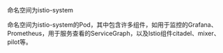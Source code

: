 命名空间为istio-system

命名空间为istio-system的Pod，其中包含许多组件，如用于监控的Grafana、Prometheus，用于服务查看的ServiceGraph，以及Istio组件citadel、mixer、pilot等。